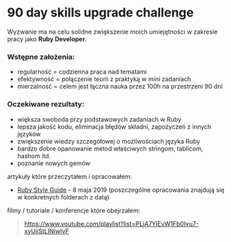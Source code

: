 # 90 day skills upgrade challenge

Wyzwanie ma na celu solidne zwiększenie moich umiejętności w zakresie pracy jako **Ruby Developer**.

### Wstępne założenia:
- regularność = codzienna praca nad tematami
- efektywność = połączenie teorii z praktyką w mini zadaniach
- mierzalność = celem jest łączna nauka przez 100h na przestrzeni 90 dni

### Oczekiwane rezultaty:
- większa swoboda przy podstawowych zadaniach w Ruby
- lepsza jakość kodu, eliminacja błędów składni, zapożyczeń z innych języków
- zwiększenie wiedzy szczegółowej o możliwościach języka Ruby
- bardzo dobre opanowanie metod właściwych stringom, tablicom, hashom itd.
- poznanie nowych gemów

artykuły które przeczytałem i opracowałem:
- [Ruby Style Guide](https://github.com/rubocop-hq/ruby-style-guide) - 8 maja 2019
(poszczególne opracowania znajdują się w konkretnych folderach z datą)

filmy / tutoriale / konferencje które obejrzałem:
> https://www.youtube.com/playlist?list=PLjA7YlEvW1Fb0Ivu7-xyUiiStLINiwIvF


